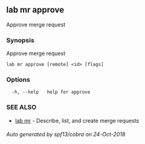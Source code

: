 ## lab mr approve

Approve merge request

### Synopsis

Approve merge request

```
lab mr approve [remote] <id> [flags]
```

### Options

```
  -h, --help   help for approve
```

### SEE ALSO

* [lab mr](lab_mr.md)	 - Describe, list, and create merge requests

###### Auto generated by spf13/cobra on 24-Oct-2018
